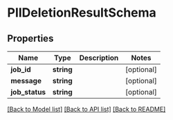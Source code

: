 # PIIDeletionResultSchema

## Properties
Name | Type | Description | Notes
------------ | ------------- | ------------- | -------------
**job_id** | **string** |  | [optional] 
**message** | **string** |  | [optional] 
**job_status** | **string** |  | [optional] 

[[Back to Model list]](../../README.md#documentation-for-models) [[Back to API list]](../../README.md#documentation-for-api-endpoints) [[Back to README]](../../README.md)

